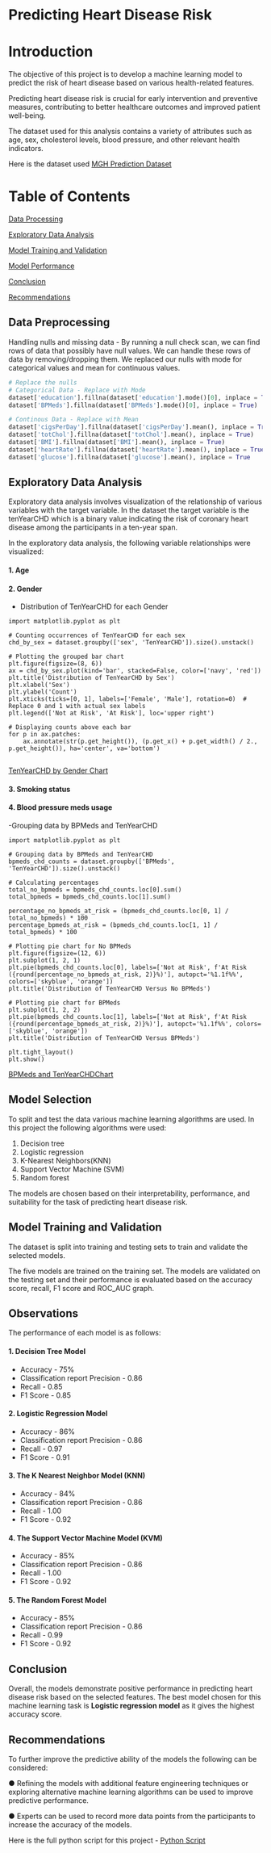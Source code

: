 # Predicting Heart Disease Risk 
# Introduction 
The objective of this project is to develop a machine learning model to predict the risk of heart disease based on various health-related features. 

Predicting heart disease risk is crucial for early intervention and preventive measures, contributing to better healthcare outcomes and improved patient well-being. 

The dataset used for this analysis contains a variety of attributes such as age, sex, cholesterol levels, blood pressure, and other relevant health indicators. 

Here is the dataset used [MGH Prediction Dataset](https://github.com/Irene-Chola/Massachussets-General-Hospital-Machine-Learning-Model/blob/main/MGH_Prediction_DataSet.csv)

# Table of Contents
[Data Processing](data-processing)

[Exploratory Data Analysis](exploratory-data-analysis)

[Model Training and Validation ](model-training-and-validation)

[Model Performance](model-performance)

[Conclusion](Conclusion)

[Recommendations ](recommendations)


## Data Preprocessing 
Handling nulls and missing data - By running a null check scan, we can find rows of data that possibly have null values. We can handle these rows of data by removing/dropping them. We replaced our nulls with mode for categorical values and mean for continuous values.

```python
# Replace the nulls
# Categorical Data - Replace with Mode
dataset['education'].fillna(dataset['education'].mode()[0], inplace = True)
dataset['BPMeds'].fillna(dataset['BPMeds'].mode()[0], inplace = True)

# Continous Data - Replace with Mean
dataset['cigsPerDay'].fillna(dataset['cigsPerDay'].mean(), inplace = True)
dataset['totChol'].fillna(dataset['totChol'].mean(), inplace = True)
dataset['BMI'].fillna(dataset['BMI'].mean(), inplace = True)
dataset['heartRate'].fillna(dataset['heartRate'].mean(), inplace = True)
dataset['glucose'].fillna(dataset['glucose'].mean(), inplace = True

```

## Exploratory Data Analysis
Exploratory data analysis involves visualization of the relationship of various variables with the target variable. In the dataset the target variable is the tenYearCHD which is a binary value indicating the risk of coronary heart disease among the participants in a ten-year span.  

In the exploratory data analysis, the following variable relationships were visualized: 
#### 1. Age
#### 2. Gender
  - Distribution of TenYearCHD for each Gender
```
import matplotlib.pyplot as plt

# Counting occurrences of TenYearCHD for each sex
chd_by_sex = dataset.groupby(['sex', 'TenYearCHD']).size().unstack()

# Plotting the grouped bar chart
plt.figure(figsize=(8, 6))
ax = chd_by_sex.plot(kind='bar', stacked=False, color=['navy', 'red'])
plt.title('Distribution of TenYearCHD by Sex')
plt.xlabel('Sex')
plt.ylabel('Count')
plt.xticks(ticks=[0, 1], labels=['Female', 'Male'], rotation=0)  # Replace 0 and 1 with actual sex labels
plt.legend(['Not at Risk', 'At Risk'], loc='upper right')

# Displaying counts above each bar
for p in ax.patches:
    ax.annotate(str(p.get_height()), (p.get_x() + p.get_width() / 2., p.get_height()), ha='center', va='bottom')


```

[TenYearCHD by Gender Chart](https://github.com/Irene-Chola/Massachussets-General-Hospital-Machine-Learning-Model/blob/main/Screenshot_7-7-2025_17129_.jpeg)

#### 3. Smoking status
#### 4. Blood pressure meds usage
   -Grouping data by BPMeds and TenYearCHD 
   
```import pandas as pd
import matplotlib.pyplot as plt

# Grouping data by BPMeds and TenYearCHD
bpmeds_chd_counts = dataset.groupby(['BPMeds', 'TenYearCHD']).size().unstack()

# Calculating percentages
total_no_bpmeds = bpmeds_chd_counts.loc[0].sum()
total_bpmeds = bpmeds_chd_counts.loc[1].sum()

percentage_no_bpmeds_at_risk = (bpmeds_chd_counts.loc[0, 1] / total_no_bpmeds) * 100
percentage_bpmeds_at_risk = (bpmeds_chd_counts.loc[1, 1] / total_bpmeds) * 100

# Plotting pie chart for No BPMeds
plt.figure(figsize=(12, 6))
plt.subplot(1, 2, 1)
plt.pie(bpmeds_chd_counts.loc[0], labels=['Not at Risk', f'At Risk ({round(percentage_no_bpmeds_at_risk, 2)}%)'], autopct='%1.1f%%', colors=['skyblue', 'orange'])
plt.title('Distribution of TenYearCHD Versus No BPMeds')

# Plotting pie chart for BPMeds
plt.subplot(1, 2, 2)
plt.pie(bpmeds_chd_counts.loc[1], labels=['Not at Risk', f'At Risk ({round(percentage_bpmeds_at_risk, 2)}%)'], autopct='%1.1f%%', colors=['skyblue', 'orange'])
plt.title('Distribution of TenYearCHD Versus BPMeds')

plt.tight_layout()
plt.show()
```
[BPMeds and TenYearCHDChart](https://github.com/Irene-Chola/Massachussets-General-Hospital-Machine-Learning-Model/blob/main/Screenshot_7-7-2025_17054_.jpeg)

## Model Selection 
To split and test the data various machine learning algorithms are used. In this project the following algorithms were used: 
1. Decision tree
2. Logistic regression
3. K-Nearest Neighbors(KNN)
4. Support Vector Machine (SVM)
5. Random forest  

The models are chosen based on their interpretability, performance, and suitability for the task of predicting heart disease risk. 

## Model Training and Validation 

The dataset is split into training and testing sets to train and validate the selected models. 

The five models are trained on the training set. The models are validated on the testing set and their performance is evaluated based on the accuracy score, recall, F1 score and ROC_AUC graph.  

## Observations 
The performance of each model is as follows:
#### 1. Decision Tree Model
- Accuracy - 75%
- Classification report Precision - 0.86 
- Recall - 0.85
- F1 Score - 0.85

#### 2. Logistic Regression Model
- Accuracy - 86%
- Classification report Precision - 0.86
- Recall - 0.97
- F1 Score - 0.91

#### 3. The K Nearest Neighbor Model (KNN)
- Accuracy - 84%
- Classification report Precision - 0.86 
- Recall - 1.00
- F1 Score - 0.92
  
#### 4. The Support Vector Machine Model (KVM)
- Accuracy - 85%
- Classification report Precision - 0.86 
- Recall - 1.00
- F1 Score - 0.92

#### 5. The Random Forest Model
- Accuracy - 85%
- Classification report Precision - 0.86 
- Recall - 0.99
- F1 Score - 0.92

## Conclusion
Overall, the models demonstrate positive performance in predicting heart disease risk based on the selected features. The best model chosen for this machine learning task is **Logistic regression model** as it gives the highest accuracy score.
  
## Recommendations 
To further improve the predictive ability of the models the following can be considered: 

● Refining the models with additional feature engineering techniques or exploring alternative machine learning algorithms can be used to improve predictive performance. 

● Experts can be used to record more data points from the participants to increase the accuracy of the models.

Here is the full python script for this project - [Python Script]()
